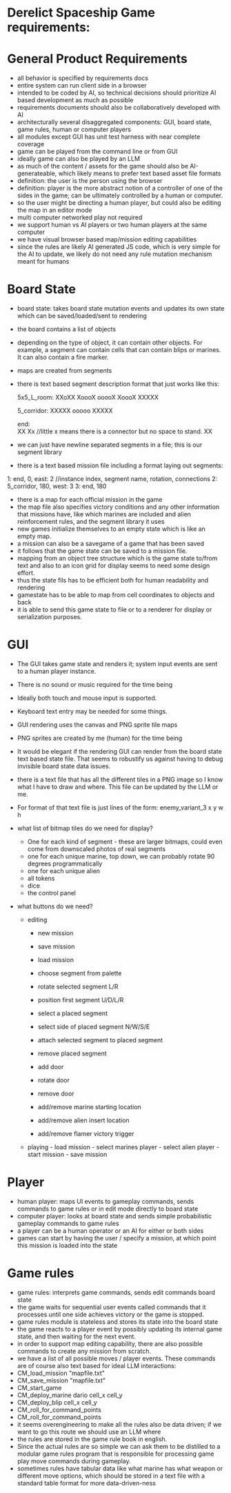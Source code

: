 Derelict Spaceship Game requirements:
============================================


General Product Requirements
=====================================
* all behavior is specified by requirements docs
* entire system can run client side in a browser
* intended to be coded by AI, so technical decisions should prioritize AI based development as much as possible
* requirements documents should also be collaboratively developed with AI
* architecturally several disaggregated components: GUI, board state, game rules, human or computer players
* all modules except GUI has unit test harness with near complete coverage
* game can be played from the command line or from GUI
* ideally game can also be played by an LLM
* as much of the content / assets for the game should also be AI-generateable, which likely means to prefer text based asset file formats
* definition: the user is the person using the browser
* definition: player is the more abstract notion of a controller of one of the sides in the game; can be ultimately controlled by a human or computer.
* so the user might be directing a human player, but could also be editing the map in an editor mode
* multi computer networked play not required
* we support human vs AI players or two human players at the same computer
* we have visual browser based map/mission editing capabilities
* since the rules are likely AI generated JS code, which is very simple for the AI to update, we likely do not need any rule mutation mechanism meant for humans


Board State
===========
* board state: takes board state mutation events and updates its own state which can be saved/loaded/sent to rendering
* the board contains a list of objects
* depending on the type of object, it can contain other objects.  For example, a segment can contain cells that can contain blips or marines.  It can also contain a fire marker.
* maps are created from segments
* there is text based segment description format that just works like this: 
	
	5x5_L_room:
	XXoXX
	XoooX
	ooooX
	XoooX
	XXXXX
	
	5_corridor:
	XXXXX
	ooooo
	XXXXX
	
	end:	
	XX
	Xx		//little x means there is a connector but no space to stand.
	XX
	

* we can just have newline separated segments in a file; this is our segment library
* there is a text based mission file including a format laying out segments:

1: end, 0, east: 2		//instance index, segment name, rotation, connections
2: 5_corridor, 180, west: 3
3: end, 180

* there is a map for each official mission in the game
* the map file also specifies victory conditions and any other information that missions have, like which marines are included and alien reinforcement rules, and the segment library it uses
* new games initialize themselves to an empty state which is like an empty map.
* a mission can also be a savegame of a game that has been saved
* it follows that the game state can be saved to a mission file.
* mapping from an object tree structure which is the game state to/from text and also to an icon grid for display seems to need some design effort.
* thus the state fils has to be efficient both for human readability and rendering
* gamestate has to be able to map from cell coordinates to objects and back
* it is able to send this game state to file or to a renderer for display or serialization purposes.





GUI
===========
* The GUI takes game state and renders it; system input events are sent to a human player instance.
* There is no sound or music required for the time being
* Ideally both touch and mouse input is supported.  
* Keyboard text entry may be needed for some things.
* GUI rendering uses the canvas and PNG sprite tile maps
* PNG sprites are created by me (human) for the time being
* It would be elegant if the rendering GUI can render from the board state text based state file.  That seems to robustify us against having to debug invisible board state data issues.
* there is a text file that has all the different tiles in a PNG image so I know what I have to draw and where.  This file can be updated by the LLM or me.
* For format of that text file is just lines of the form: enemy_variant_3 x y w h
* what list of bitmap tiles do we need for display?
	- One for each kind of segment - these are larger bitmaps, could even come from downscaled photos of real segments
	- one for each unique marine, top down, we can probably rotate 90 degrees programmatically
	- one for each unique alien
	- all tokens
	- dice
	- the control panel
	
* what buttons do we need? 
	- editing	
		- new mission
		- save mission
		- load mission 
		
		- choose segment from palette
		- rotate selected segment L/R
		- position first segment U/D/L/R		
		- select a placed segment
		- select side of placed segment N/W/S/E
		- attach selected segment to placed segment
		- remove placed segment
		- add door 
		- rotate door
		- remove door
		- add/remove marine starting location
		- add/remove alien insert location
		- add/remove flamer victory trigger
		
		
		
  * playing
		- load mission
		- select marines player
		- select alien player
		- start mission
		- save mission
		
		

Player
===========
- human player: maps UI events to gameplay commands, sends commands to game rules or in edit mode directly to board state
- computer player: looks at board state and sends simple probabilistic gameplay commands to game rules
- a player can be a human operator or an AI for either or both sides
- games can start by having the user / specify a mission, at which point this mission is loaded into the state

Game rules
===========
- game rules: interprets game commands, sends edit commands board state
- the game waits for sequential user events called commands that it processes until one side achieves victory or the game is stopped.
- game rules module is stateless and stores its state into the board state
- the game reacts to a player event by possibly updating its internal game state, and then waiting for the next event.
- in order to support map editing capability, there are also possible commands to create any mission from scratch.
- we have a list of all possible moves / player events.  These commands are of course also text based for ideal LLM interactions:
- CM_load_mission "mapfile.txt"
- CM_save_mission "mapfile.txt"
- CM_start_game
- CM_deploy_marine dario cell_x cell_y
- CM_deploy_blip cell_x cell_y
- CM_roll_for_command_points
- CM_roll_for_command_points
- it seems overengineering to make all the rules also be data driven; if we want to go this route we should use an LLM where
- the rules are stored in the game rule book in english.
- Since the actual rules are so simple we can ask them to be distilled to a modular game rules program that is responsible for processing game play move commands during gameplay.
- sometimes rules have tabular data like what marine has what weapon or different move options, which should be stored in a text file with a standard table format for more data-driven-ness


	


